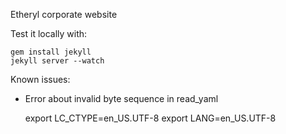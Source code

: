 Etheryl corporate website

Test it locally with:

    gem install jekyll
    jekyll server --watch

Known issues:

* Error about invalid byte sequence in read_yaml

    export LC_CTYPE=en_US.UTF-8
    export LANG=en_US.UTF-8
